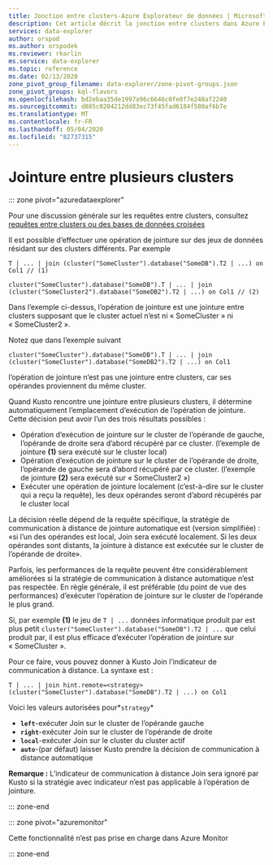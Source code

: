 ```yaml
---
title: Jonction entre clusters-Azure Explorateur de données | Microsoft Docs
description: Cet article décrit la jonction entre clusters dans Azure Explorateur de données.
services: data-explorer
author: orspod
ms.author: orspodek
ms.reviewer: rkarlin
ms.service: data-explorer
ms.topic: reference
ms.date: 02/13/2020
zone_pivot_group_filename: data-explorer/zone-pivot-groups.json
zone_pivot_groups: kql-flavors
ms.openlocfilehash: bd2ebaa35de1997a96c6646c0fe0f7e248af2240
ms.sourcegitcommit: d885c0204212dd83ec73f45fad6184f580af6b7e
ms.translationtype: MT
ms.contentlocale: fr-FR
ms.lasthandoff: 05/04/2020
ms.locfileid: "82737315"
---
```

# <a name="cross-cluster-join"></a>Jointure entre plusieurs clusters

::: zone pivot="azuredataexplorer"

Pour une discussion générale sur les requêtes entre clusters, consultez [requêtes entre clusters ou des bases de données croisées](cross-cluster-or-database-queries.md)

Il est possible d’effectuer une opération de jointure sur des jeux de données résidant sur des clusters différents. Par exemple 

```kusto
T | ... | join (cluster("SomeCluster").database("SomeDB").T2 | ...) on Col1 // (1)

cluster("SomeCluster").database("SomeDB").T | ... | join (cluster("SomeCluster2").database("SomeDB2").T2 | ...) on Col1 // (2)
```

Dans l’exemple ci-dessus, l’opération de jointure est une jointure entre clusters supposant que le cluster actuel n’est ni « SomeCluster » ni « SomeCluster2 ».

Notez que dans l’exemple suivant

```kusto
cluster("SomeCluster").database("SomeDB").T | ... | join (cluster("SomeCluster").database("SomeDB2").T2 | ...) on Col1 
```

l’opération de jointure n’est pas une jointure entre clusters, car ses opérandes proviennent du même cluster.

Quand Kusto rencontre une jointure entre plusieurs clusters, il détermine automatiquement l’emplacement d’exécution de l’opération de jointure. Cette décision peut avoir l’un des trois résultats possibles :
* Opération d’exécution de jointure sur le cluster de l’opérande de gauche, l’opérande de droite sera d’abord récupéré par ce cluster. (l’exemple de jointure **(1)** sera exécuté sur le cluster local)
* Opération d’exécution de jointure sur le cluster de l’opérande de droite, l’opérande de gauche sera d’abord récupéré par ce cluster. (l’exemple de jointure **(2)** sera exécuté sur « SomeCluster2 »)
* Exécuter une opération de jointure localement (c’est-à-dire sur le cluster qui a reçu la requête), les deux opérandes seront d’abord récupérés par le cluster local

La décision réelle dépend de la requête spécifique, la stratégie de communication à distance de jointure automatique est (version simplifiée) : «si l’un des opérandes est local, Join sera exécuté localement. Si les deux opérandes sont distants, la jointure à distance est exécutée sur le cluster de l’opérande de droite».

Parfois, les performances de la requête peuvent être considérablement améliorées si la stratégie de communication à distance automatique n’est pas respectée. En règle générale, il est préférable (du point de vue des performances) d’exécuter l’opération de jointure sur le cluster de l’opérande le plus grand.

Si, par exemple **(1)** le jeu de ```T | ...``` données informatique produit par est plus petit ```cluster("SomeCluster").database("SomeDB").T2 | ...``` que celui produit par, il est plus efficace d’exécuter l’opération de jointure sur « SomeCluster ».

Pour ce faire, vous pouvez donner à Kusto Join l’indicateur de communication à distance. La syntaxe est :

```kusto
T | ... | join hint.remote=<strategy> (cluster("SomeCluster").database("SomeDB").T2 | ...) on Col1
```

Voici les valeurs autorisées pour*`strategy`*
* **`left`**-exécuter Join sur le cluster de l’opérande gauche 
* **`right`**-exécuter Join sur le cluster de l’opérande de droite
* **`local`**-exécuter Join sur le cluster du cluster actif
* **`auto`**-(par défaut) laisser Kusto prendre la décision de communication à distance automatique

**Remarque :** L’indicateur de communication à distance Join sera ignoré par Kusto si la stratégie avec indicateur n’est pas applicable à l’opération de jointure.

::: zone-end

::: zone pivot="azuremonitor"

Cette fonctionnalité n’est pas prise en charge dans Azure Monitor

::: zone-end
